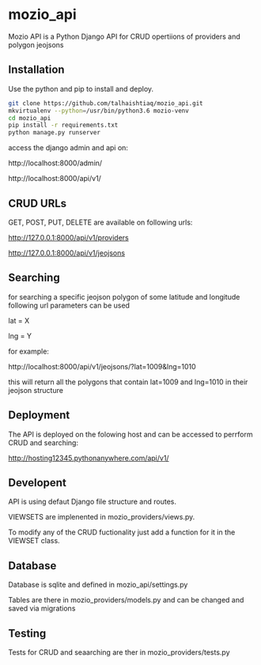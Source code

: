 # mozio_api 
Mozio API is a Python Django  API for CRUD opertiions of providers and polygon jeojsons

## Installation

Use the python and pip to install and deploy.

```bash
git clone https://github.com/talhaishtiaq/mozio_api.git
mkvirtualenv --python=/usr/bin/python3.6 mozio-venv
cd mozio_api
pip install -r requirements.txt
python manage.py runserver
```
access the django admin and api on:

http://localhost:8000/admin/

http://localhost:8000/api/v1/

## CRUD URLs

GET, POST, PUT, DELETE are available on following urls:

http://127.0.0.1:8000/api/v1/providers

http://127.0.0.1:8000/api/v1/jeojsons

## Searching
for searching a specific jeojson polygon of some latitude and longitude following url parameters can be used

lat = X

lng = Y

for example:

http://localhost:8000/api/v1/jeojsons/?lat=1009&lng=1010

this will return all the polygons that contain lat=1009 and lng=1010 in their jeojson structure

## Deployment

The API is deployed on the folowing host and can be accessed to perrform CRUD and searching:

http://hosting12345.pythonanywhere.com/api/v1/


## Developent

API is using defaut Django file structure and routes.

VIEWSETS are implenented in mozio_providers/views.py.

To modify any of the CRUD fuctionality just add a function for it in the VIEWSET class.

## Database

Database is sqlite and defined in mozio_api/settings.py

Tables are there in mozio_providers/models.py and can be changed and saved via migrations

## Testing 

Tests for CRUD and seaarching are ther in  mozio_providers/tests.py

